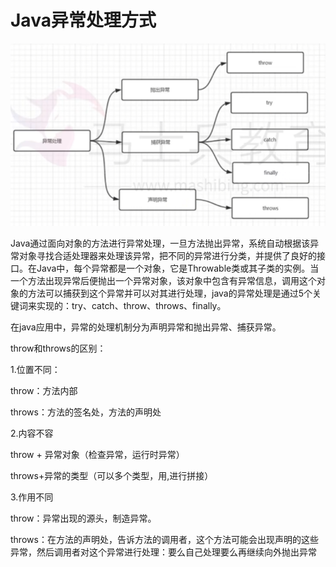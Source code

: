 # Java异常处理方式

![image-20221026193716761](image/image-20221026193716761.png)

Java通过面向对象的方法进行异常处理，一旦方法抛出异常，系统自动根据该异常对象寻找合适处理器来处理该异常，把不同的异常进行分类，并提供了良好的接口。在Java中，每个异常都是一个对象，它是Throwable类或其子类的实例。当一个方法出现异常后便抛出一个异常对象，该对象中包含有异常信息，调用这个对象的方法可以捕获到这个异常并可以对其进行处理，java的异常处理是通过5个关键词来实现的：try、catch、throw、throws、finally。

在java应用中，异常的处理机制分为声明异常和抛出异常、捕获异常。

throw和throws的区别：

1.位置不同：

throw：方法内部

throws：方法的签名处，方法的声明处

2.内容不容

throw + 异常对象（检查异常，运行时异常）

throws+异常的类型（可以多个类型，用,进行拼接）

3.作用不同

throw：异常出现的源头，制造异常。

throws：在方法的声明处，告诉方法的调用者，这个方法可能会出现声明的这些异常，然后调用者对这个异常进行处理：要么自己处理要么再继续向外抛出异常